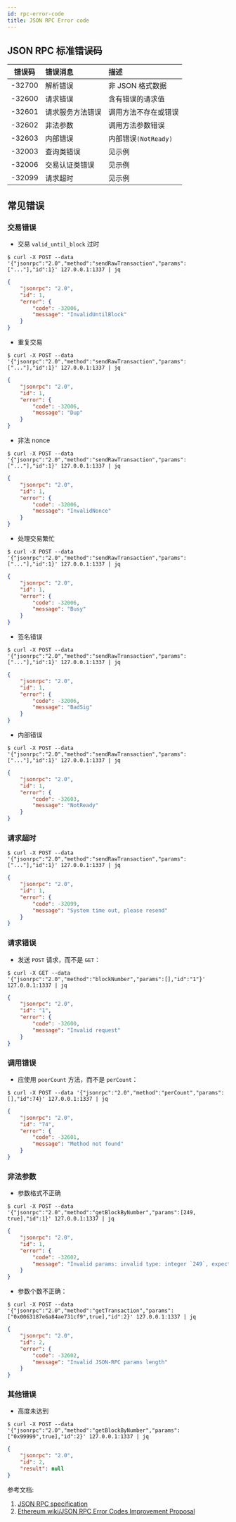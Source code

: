 ```yaml
---
id: rpc-error-code
title: JSON RPC Error code
---
```


## JSON RPC 标准错误码

| 错误码    | 错误消息     | 描述               |
| ------ |:-------- |:---------------- |
| -32700 | 解析错误     | 非 JSON 格式数据      |
| -32600 | 请求错误     | 含有错误的请求值         |
| -32601 | 请求服务方法错误 | 调用方法不存在或错误       |
| -32602 | 非法参数     | 调用方法参数错误         |
| -32603 | 内部错误     | 内部错误`(NotReady)` |
| -32003 | 查询类错误    | 见示例              |
| -32006 | 交易认证类错误  | 见示例              |
| -32099 | 请求超时     | 见示例              |

## 常见错误

### 交易错误

* 交易 `valid_until_block` 过时

```shell
$ curl -X POST --data '{"jsonrpc":"2.0","method":"sendRawTransaction","params":["..."],"id":1}' 127.0.0.1:1337 | jq
```

```json
{
    "jsonrpc": "2.0",
    "id": 1,
    "error": {
        "code": -32006,
        "message": "InvalidUntilBlock"
    }
}
```

* 重复交易

```shell
$ curl -X POST --data '{"jsonrpc":"2.0","method":"sendRawTransaction","params":["..."],"id":1}' 127.0.0.1:1337 | jq
```

```json
{
    "jsonrpc": "2.0",
    "id": 1,
    "error": {
        "code": -32006,
        "message": "Dup"
    }
}
```

* 非法 nonce

```shell
$ curl -X POST --data '{"jsonrpc":"2.0","method":"sendRawTransaction","params":["..."],"id":1}' 127.0.0.1:1337 | jq
```

```json
{
    "jsonrpc": "2.0",
    "id": 1,
    "error": {
        "code": -32006,
        "message": "InvalidNonce"
    }
}
```

* 处理交易繁忙

```shell
$ curl -X POST --data '{"jsonrpc":"2.0","method":"sendRawTransaction","params":["..."],"id":1}' 127.0.0.1:1337 | jq
```

```json
{
    "jsonrpc": "2.0",
    "id": 1,
    "error": {
        "code": -32006,
        "message": "Busy"
    }
}
```

* 签名错误

```shell
$ curl -X POST --data '{"jsonrpc":"2.0","method":"sendRawTransaction","params":["..."],"id":1}' 127.0.0.1:1337 | jq
```

```json
{
    "jsonrpc": "2.0",
    "id": 1,
    "error": {
        "code": -32006,
        "message": "BadSig"
    }
}
```

* 内部错误

```shell
$ curl -X POST --data '{"jsonrpc":"2.0","method":"sendRawTransaction","params":["..."],"id":1}' 127.0.0.1:1337 | jq
```

```json
{
    "jsonrpc": "2.0",
    "id": 1,
    "error": {
        "code": -32603,
        "message": "NotReady"
    }
}
```

### 请求超时

```shell
$ curl -X POST --data '{"jsonrpc":"2.0","method":"sendRawTransaction","params":["..."],"id":1}' 127.0.0.1:1337 | jq
```

```json
{
    "jsonrpc": "2.0",
    "id": 1,
    "error": {
        "code": -32099,
        "message": "System time out, please resend"
    }
}
```

### 请求错误

* 发送 `POST` 请求，而不是 `GET`：

```shell
$ curl -X GET --data '{"jsonrpc":"2.0","method":"blockNumber","params":[],"id":"1"}' 127.0.0.1:1337 | jq
```

```json
{
    "jsonrpc": "2.0",
    "id": "1",
    "error": {
        "code": -32600,
        "message": "Invalid request"
    }
}
```

### 调用错误

* 应使用 `peerCount` 方法，而不是 `perCount`：

```shell
$ curl -X POST --data '{"jsonrpc":"2.0","method":"perCount","params":[],"id":74}' 127.0.0.1:1337 | jq
```

```json
{
    "jsonrpc": "2.0",
    "id": "74",
    "error": {
        "code": -32601,
        "message": "Method not found"
    }
}
```

### 非法参数

* 参数格式不正确

```shell
$ curl -X POST --data '{"jsonrpc":"2.0","method":"getBlockByNumber","params":[249, true],"id":1}' 127.0.0.1:1337 | jq
```

```json
{
    "jsonrpc": "2.0",
    "id": 1,
    "error": {
        "code": -32602,
        "message": "Invalid params: invalid type: integer `249`, expected a hex block number or 'latest', 'earliest'."
    }
}
```

* 参数个数不正确：

```shell
$ curl -X POST --data '{"jsonrpc":"2.0","method":"getTransaction","params":["0x0063187e6a84ae731cf9",true],"id":2}' 127.0.0.1:1337 | jq
```

```json
{
    "jsonrpc": "2.0",
    "id": 2,
    "error": {
        "code": -32602,
        "message": "Invalid JSON-RPC params length"
    }
}
```

### 其他错误

* 高度未达到

```shell
$ curl -X POST --data '{"jsonrpc":"2.0","method":"getBlockByNumber","params":["0x99999",true],"id":2}' 127.0.0.1:1337 | jq
```

```json
{
    "jsonrpc": "2.0",
    "id": 2,
    "result": null
}
```

参考文档:

1. [JSON RPC specification](http://www.jsonrpc.org/specification)
2. [Ethereum wiki/JSON RPC Error Codes Improvement Proposal](https://github.com/ethereum/wiki/wiki/JSON-RPC-Error-Codes-Improvement-Proposal)